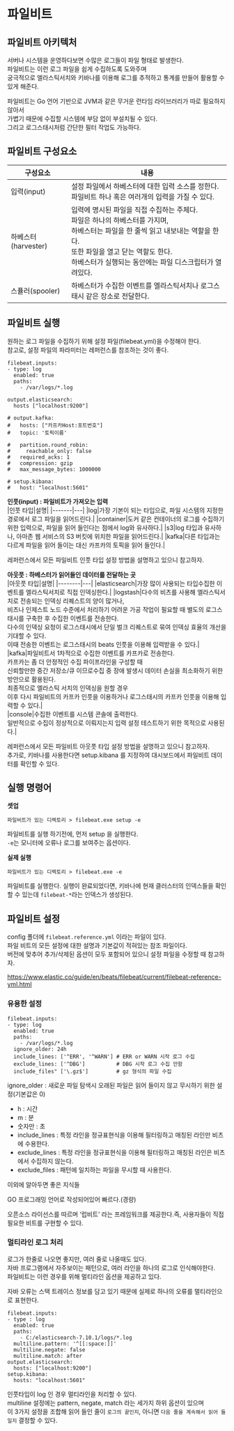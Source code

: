 # 파일비트 
## 파일비트 아키텍처

서버나 시스템을 운영하다보면 수많은 로그들이 파일 형태로 발생한다.    
파일비트는 이런 로그 파일을 쉽게 수집하도록 도와주며      
궁극적으로 엘라스틱서치와 키바나를 이용해 로그를 추적하고 통계를 만들어 활용할 수 있게 해준다.   

파일비트는 Go 언어 기반으로 JVM과 같은 무거운 런타임 라이브러리가 따로 필요하지 않아서   
가볍기 때문에 수집할 시스템에 부담 없이 부설치될 수 있다.    
그리고 로그스태시처럼 간단한 필터 작업도 가능하다.   

## 파일비트 구성요소 

|구성요소|내용|
|------|--|
|입력(input)|설정 파일에서 하베스터에 대한 입력 소스를 정한다.<br>파일비트 하나 혹은 여러개의 입력을 가질 수 있다.|
|하베스터(harvester)|입력에 명시된 파일을 직접 수집하는 주체다.<br>파일은 하나의 하베스터를 가지며,<br>하베스터는 파일을 한 줄씩 읽고 내보내는 역할을 한다.<br>또한 파일을 열고 닫는 역할도 한다.<br>하베스터가 실행되는 동안에는 파일 디스크립터가 열려있다.|
|스퓰러(spooler)|하베스터가 수집한 이벤트를 엘라스틱서치나 로그스태시 같은 장소로 전달한다.|

## 파일비트 실행 

원하는 로그 파일을 수집하기 위해 설정 파일(filebeat.yml)을 수정해야 한다.    
참고로, 설정 파일의 파라미터는 레퍼런스를 참조하는 것이 좋다.  

```
filebeat.inputs:
- type: log
  enabled: true
  paths:
    - /var/logs/*.log
  
output.elasticsearch:
  hosts ["localhost:9200"]

# output.kafka:
#   hosts: ["카프카Host:포트번호"]
#   topic: '토픽이름'
  
#   partition.round_robin:
#     reachable_only: false
#   required_acks: 1
#   compression: gzip
#   max_message_bytes: 1000000
    
# setup.kibana:
#   host: "localhost:5601"  
```
  
**인풋(input) : 파일비트가 가져오는 입력**  
|인풋 타입|설명|
|-------|---|
|log|가장 기본이 되는 타입으로, 파일 시스템의 지정한 경로에서 로그 파일을 읽어드린다.| 
|container|도커 같은 컨테이너의 로그를 수집하기 위한 입력으로,  파일을 읽어 들인다는 점에서 log와 유사하다.|
|s3|log 타입과 유사하나, 아마존 웹 서비스의 S3 버킷에 위치한 파일을 읽어드린다.|
|kafka|다른 타입과는 다르게 파일을 읽어 들이는 대신 카프카의 토픽을 읽어 들인다.|

레퍼런스에서 모든 파일비트 인풋 타입 설정 방법을 설명하고 있으니 참고하자.  


**아웃풋 : 하베스터가 읽어들인 데이터를 전달하는 곳**  
|아웃풋 타입|설명|
|--------|---|
|elasticsearch|가장 많이 사용되는 타입수집한 이벤트를 엘라스틱서치로 직접 인덱싱한다.|
|logstash|다수의 비츠를 사용해 엘라스틱서치로 전송되는 인덱싱 리퀘스트의 양이 많거나,<br>비츠나 인제스트 노드 수준에서 처리하기 어려운 가공 작업이 필요할 때 별도의 로그스태시를 구축한 후 수집한 이벤트를 전송한다.<br>다수의 인덱싱 요청이 로그스태시에서 단일 벌크 리퀘스트로 묶여 인덱싱 효율의 개선을 기대할 수 있다.<br>이때 전송한 이벤트는 로그스태시의 beats 인풋을 이용해 입력받을 수 있다.|  
|kafka|파일비트서 1차적으로 수집한 이벤트를 카프카로 전송한다.<br>카프카는 좀 더 안정적인 수집 파이프라인을 구성할 때<br>신뢰할만한 중간 저장소/큐 이므로수집 중 장애 발생시 데이터 손실을 최소화하기 위한 방안으로 활용된다.<br>최종적으로 엘라스틱 서치의 인덱싱을 원할 경우<br>이후 다시 파일비트의 카프카 인풋을 이용하거나 로그스태시의 카프카 인풋을 이용해 입력할 수 있다.|  
|console|수집한 이벤트를 시스템 콘솔에 출력한다.<br>일반적으로 수집이 정상적으로 이뤄지는지 입력 설정 테스트하기 위한 목적으로 사용된다.|

레퍼런스에서 모든 파일비트 아웃풋 타입 설정 방법을 설명하고 있으니 참고하자.  
추가로, 키바나를 사용한다면 setup.kibana 를 지정하여 대시보드에서 파일비트 데이터를 확인할 수 있다.  

## 실행 명령어

**셋업**
```
파일비트가 있는 디렉토리 > filebeat.exe setup -e
```

파일비트를 실행 하기전에, 먼저 setup 을 실행한다.     
`-e`는 모니터에 오류나 로그를 보여주는 옵션이다.       
    
**실제 실행**
```
파일비트가 있는 디렉토리 > filebeat.exe -e
```
파일비트를 실행한다. 
실행이 완료되었다면, 키바나에 현재 클러스터의 인덱스들을 확인할 수 있는데 `filebeat-*`라는 인덱스가 생성된다.  


## 파일비트 설정 
  
config 폴더에 `filebeat.reference.yml` 이라는 파일이 있다.    
파일 비트의 모든 설정에 대한 설명과 기본값이 적혀있는 참조 파일이다.    
버전에 맞추어 추가/삭제된 옵션이 모두 포함되어 있으니 설정 파일을 수정할 때 참고하자.  
   
https://www.elastic.co/guide/en/beats/filebeat/current/filebeat-reference-yml.html 
   
### 유용한 설정
```  
filebeat.inputs:
- type: log
  enabled: true
  paths:
    - /var/logs/*.log
  ignore_older: 24h
  include_lines: ['^ERR', '^WARN'] # ERR or WARN 시작 로그 수집
  exclude_lines: ['^DBG']          # DBG 시작 로그 수집 안함 
  include_files" ['\.gz$']         # gz 형식의 파일 수집 
```
ignore_older : 새로운 파일 탐색시 오래된 파일은 읽어 들이지 않고 무시하기 위한 설정(기본값은 0)

* h : 시간
* m : 분
* 숫자만 : 초
* include_lines : 특정 라인을 정규표현식을 이용해 필터링하고 매칭된 라인만 비츠에 수용한다.
* exclude_lines : 특정 라인을 정규표현식을 이용해 필터링하고 매칭된 라인은 비츠에서 수집하지 않는다.  
* exclude_files : 패턴에 일치하는 파일을 무시할 때 사용한다.

이외에 알아두면 좋은 지식들 

GO 프로그래밍 언어로 작성되어있어 빠르다.(경량)

오픈소스 라이선스를 따르며 ‘럽비트’ 라는 프레임워크를 제공한다.즉, 사용자들이 직접 필요한 비트를 구현할 수 있다.

### 멀티라인 로그 처리 
  
로그가 한줄로 나오면 좋지만, 여러 줄로 나올때도 있다.    
자바 프로그램에서 자주보이는 패턴으로, 여러 라인을 하나의 로그로 인식해야한다.    
파일비트는 이런 경우를 위해 멀티라인 옵션을 제공하고 있다.  

자바 오류는 스택 트레이스 정보를 담고 있기 때문에 실제로 하나의 오류를 멀티라인으로 표현한다.   

```
filebeat.inputs:
- type : log
  enabled: true
  paths:
    - C:/elasticsearch-7.10.1/logs/*.log
  multiline.pattern: '^[[:space:]]'
  multiline.negate: false
  multiline.match: after
output.elasticsearch:
  hosts: ["localhost:9200"]
setup.kibana:
  hosts: "localhost:5601"
```  
인풋타입이 log 인 경우 멀티라인을 처리할 수 있다.    
multiline 설정에는 pattern, negate, match 라는 세가지 하위 옵션이 있으며     
이 3가지 설정을 조합해 읽어 들인 줄이 `로그의 끝인지`, 아니면 `다음 줄을 계속해서 읽어 들일지` 결정할 수 있다.  




